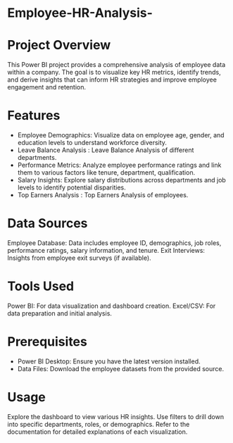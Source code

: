 # Employee-HR-Analysis-
# Project Overview
This Power BI project provides a comprehensive analysis of employee data within a company. The goal is to visualize key HR metrics, identify trends, and derive insights that can inform HR strategies and improve employee engagement and retention.

# Features
* Employee Demographics: Visualize data on employee age, gender, and education levels to understand workforce diversity.
* Leave Balance Analysis : Leave Balance Analysis of different departments.
* Performance Metrics: Analyze employee performance ratings and link them to various factors like tenure, department, qualification.
* Salary Insights: Explore salary distributions across departments and job levels to identify potential disparities.
* Top Earners Analysis : Top Earners Analysis of employees.
# Data Sources
Employee Database: Data includes employee ID, demographics, job roles, performance ratings, salary information, and tenure.
Exit Interviews: Insights from employee exit surveys (if available).
# Tools Used
Power BI: For data visualization and dashboard creation.
Excel/CSV: For data preparation and initial analysis.

# Prerequisites
* Power BI Desktop: Ensure you have the latest version installed.
* Data Files: Download the employee datasets from the provided source.

# Usage
Explore the dashboard to view various HR insights.
Use filters to drill down into specific departments, roles, or demographics.
Refer to the documentation for detailed explanations of each visualization.
